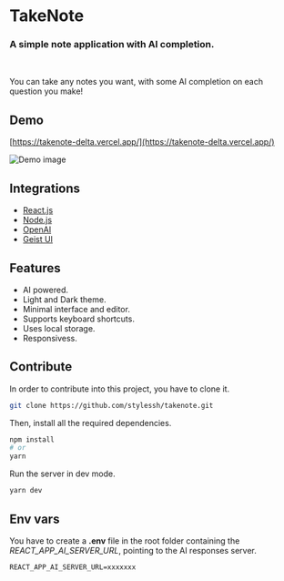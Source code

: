 # TakeNote

### A simple note application with AI completion.

<br />

You can take any notes you want, with some AI completion on each question you make!

## Demo

[https://takenote-delta.vercel.app/](https://takenote-delta.vercel.app/)

<img src="https://i.imgur.com/yCv5XrP.png" alt="Demo image"/>

## Integrations

- [React.js](https://reactjs.org)
- [Node.js](https://nodejs.org)
- [OpenAI](https://openai.com)
- [Geist UI](https://geist-ui.dev/en-us)

## Features

- AI powered.
- Light and Dark theme.
- Minimal interface and editor.
- Supports keyboard shortcuts.
- Uses local storage.
- Responsivess.

## Contribute

In order to contribute into this project, you have to clone it.

```bash
git clone https://github.com/stylessh/takenote.git
```

Then, install all the required dependencies.

```bash
npm install
# or
yarn
```

Run the server in dev mode.

```bash
yarn dev
```

## Env vars

You have to create a **.env** file in the root folder containing the _REACT_APP_AI_SERVER_URL_, pointing to the AI responses server.

```
REACT_APP_AI_SERVER_URL=xxxxxxx
```
